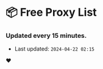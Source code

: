 # :package: Free Proxy List
### Updated every 15 minutes.

- Last updated: `2024-04-22 02:15`

:heart:
